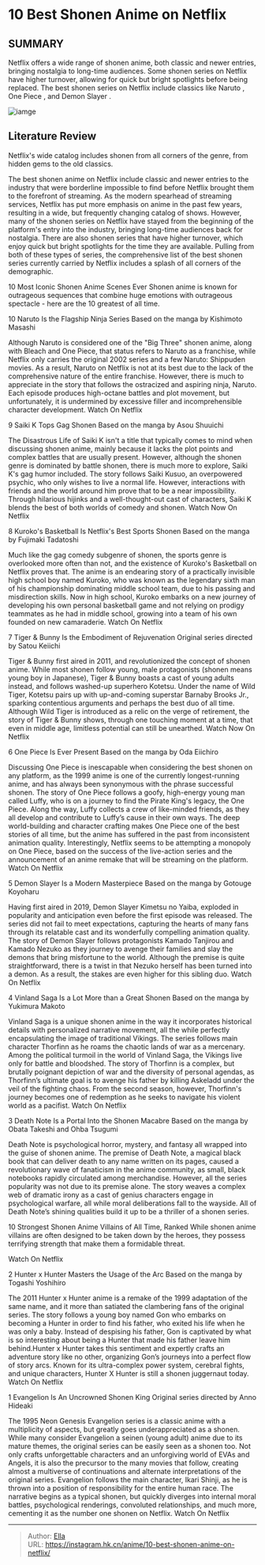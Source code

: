 # 10 Best Shonen Anime on Netflix


## SUMMARY 


 Netflix offers a wide range of shonen anime, both classic and newer entries, bringing nostalgia to long-time audiences. 
 Some shonen series on Netflix have higher turnover, allowing for quick but bright spotlights before being replaced. 
 The best shonen series on Netflix include classics like 
Naruto
, 
One Piece
, and 
Demon Slayer
. 

![iamge](https://static1.srcdn.com/wordpress/wp-content/uploads/2024/01/best-shonen-on-netflix.jpg)

## Literature Review

Netflix&#39;s wide catalog includes shonen from all corners of the genre, from hidden gems to the old classics. 




The best shonen anime on Netflix include classic and newer entries to the industry that were borderline impossible to find before Netflix brought them to the forefront of streaming. As the modern spearhead of streaming services, Netflix has put more emphasis on anime in the past few years, resulting in a wide, but frequently changing catalog of shows.
However, many of the shonen series on Netflix have stayed from the beginning of the platform&#39;s entry into the industry, bringing long-time audiences back for nostalgia. There are also shonen series that have higher turnover, which enjoy quick but bright spotlights for the time they are available. Pulling from both of these types of series, the comprehensive list of the best shonen series currently carried by Netflix includes a splash of all corners of the demographic.
            
 
 10 Most Iconic Shonen Anime Scenes Ever 
Shonen anime is known for outrageous sequences that combine huge emotions with outrageous spectacle - here are the 10 greatest of all time.












 








 10  Naruto Is the Flagship Ninja Series 
Based on the manga by Kishimoto Masashi


 







Although Naruto is considered one of the &#34;Big Three&#34; shonen anime, along with Bleach and One Piece, that status refers to Naruto as a franchise, while Netflix only carries the original 2002 series and a few Naruto: Shippuden movies. As a result, Naruto on Netflix is not at its best due to the lack of the comprehensive nature of the entire franchise.
However, there is much to appreciate in the story that follows the ostracized and aspiring ninja, Naruto. Each episode produces high-octane battles and plot movement, but unfortunately, it is undermined by excessive filler and incomprehensible character development.
Watch On Netflix





 9  Saiki K Tops Gag Shonen 
Based on the manga by Asou Shuuichi
        

The Disastrous Life of Saiki K isn&#39;t a title that typically comes to mind when discussing shonen anime, mainly because it lacks the plot points and complex battles that are usually present. However, although the shonen genre is dominated by battle shonen, there is much more to explore, Saiki K&#39;s gag humor included.
The story follows Saiki Kusuo, an overpowered psychic, who only wishes to live a normal life. However, interactions with friends and the world around him prove that to be a near impossibility. Through hilarious hijinks and a well-thought-out cast of characters, Saiki K blends the best of both worlds of comedy and shonen.
Watch Now On Netflix





 8  Kuroko&#39;s Basketball Is Netflix&#39;s Best Sports Shonen 
Based on the manga by Fujimaki Tadatoshi
        

Much like the gag comedy subgenre of shonen, the sports genre is overlooked more often than not, and the existence of Kuroko&#39;s Basketball on Netflix proves that. The anime is an endearing story of a practically invisible high school boy named Kuroko, who was known as the legendary sixth man of his championship dominating middle school team, due to his passing and misdirection skills.
Now in high school, Kuroko embarks on a new journey of developing his own personal basketball game and not relying on prodigy teammates as he had in middle school, growing into a team of his own founded on new camaraderie.
Watch On Netflix





 7  Tiger &amp; Bunny Is the Embodiment of Rejuvenation 
Original series directed by Satou Keiichi


 







Tiger &amp; Bunny first aired in 2011, and revolutionized the concept of shonen anime. While most shonen follow young, male protagonists (shonen means young boy in Japanese), Tiger &amp; Bunny boasts a cast of young adults instead, and follows washed-up superhero Kotetsu. Under the name of Wild Tiger, Kotetsu pairs up with up-and-coming superstar Barnaby Brooks Jr., sparking contentious arguments and perhaps the best duo of all time.
Although Wild Tiger is introduced as a relic on the verge of retirement, the story of Tiger &amp; Bunny shows, through one touching moment at a time, that even in middle age, limitless potential can still be unearthed.
Watch Now On Netflix





 6  One Piece Is Ever Present 
Based on the manga by Oda Eiichiro


 







Discussing One Piece is inescapable when considering the best shonen on any platform, as the 1999 anime is one of the currently longest-running anime, and has always been synonymous with the phrase successful shonen. The story of One Piece follows a goofy, high-energy young man called Luffy, who is on a journey to find the Pirate King&#39;s legacy, the One Piece. Along the way, Luffy collects a crew of like-minded friends, as they all develop and contribute to Luffy’s cause in their own ways.
The deep world-building and character crafting makes One Piece one of the best stories of all time, but the anime has suffered in the past from inconsistent animation quality. Interestingly, Netflix seems to be attempting a monopoly on One Piece, based on the success of the live-action series and the announcement of an anime remake that will be streaming on the platform.
Watch On Netflix





 5  Demon Slayer Is a Modern Masterpiece 
Based on the manga by Gotouge Koyoharu
        

Having first aired in 2019, Demon Slayer Kimetsu no Yaiba, exploded in popularity and anticipation even before the first episode was released. The series did not fail to meet expectations, capturing the hearts of many fans through its relatable cast and its wonderfully compelling animation quality.
The story of Demon Slayer follows protagonists Kamado Tanjirou and Kamado Nezuko as they journey to avenge their families and slay the demons that bring misfortune to the world. Although the premise is quite straightforward, there is a twist in that Nezuko herself has been turned into a demon. As a result, the stakes are even higher for this sibling duo.
Watch On Netflix





 4  Vinland Saga Is a Lot More than a Great Shonen 
Based on the manga by Yukimura Makoto
        

Vinland Saga is a unique shonen anime in the way it incorporates historical details with personalized narrative movement, all the while perfectly encapsulating the image of traditional Vikings. The series follows main character Thorfinn as he roams the chaotic lands of war as a mercenary. Among the political turmoil in the world of Vinland Saga, the Vikings live only for battle and bloodshed.
The story of Thorfinn is a complex, but brutally poignant depiction of war and the diversity of personal agendas, as Thorfinn’s ultimate goal is to avenge his father by killing Askeladd under the veil of the fighting chaos. From the second season, however, Thorfinn&#39;s journey becomes one of redemption as he seeks to navigate his violent world as a pacifist.
Watch On Netflix





 3  Death Note Is a Portal Into the Shonen Macabre 
Based on the manga by Obata Takeshi and Ohba Tsugumi


 







Death Note is psychological horror, mystery, and fantasy all wrapped into the guise of shonen anime. The premise of Death Note, a magical black book that can deliver death to any name written on its pages, caused a revolutionary wave of fanaticism in the anime community, as small, black notebooks rapidly circulated among merchandise.
However, all the series popularity was not due to its premise alone. The story weaves a complex web of dramatic irony as a cast of genius characters engage in psychological warfare, all while moral deliberations fall to the wayside. All of Death Note’s shining qualities build it up to be a thriller of a shonen series.
            
 
 10 Strongest Shonen Anime Villains of All Time, Ranked 
While shonen anime villains are often designed to be taken down by the heroes, they possess terrifying strength that make them a formidable threat.



Watch On Netflix





 2  Hunter x Hunter Masters the Usage of the Arc 
Based on the manga by Togashi Yoshihiro
        

The 2011 Hunter x Hunter anime is a remake of the 1999 adaptation of the same name, and it more than satiated the clambering fans of the original series. The story follows a young boy named Gon who embarks on becoming a Hunter in order to find his father, who exited his life when he was only a baby.
Instead of despising his father, Gon is captivated by what is so interesting about being a Hunter that made his father leave him behind.Hunter x Hunter takes this sentiment and expertly crafts an adventure story like no other, organizing Gon’s journeys into a perfect flow of story arcs. Known for its ultra-complex power system, cerebral fights, and unique characters, Hunter X Hunter is still a shonen juggernaut today.
Watch On Netflix





 1  Evangelion Is An Uncrowned Shonen King 
Original series directed by Anno Hideaki
        

The 1995 Neon Genesis Evangelion series is a classic anime with a multiplicity of aspects, but greatly goes underappreciated as a shonen. While many consider Evangelion a seinen (young adult) anime due to its mature themes, the original series can be easily seen as a shonen too. Not only crafts unforgettable characters and an unforgiving world of EVAs and Angels, it is also the precursor to the many movies that follow, creating almost a multiverse of continuations and alternate interpretations of the original series.
Evangelion follows the main character, Ikari Shinji, as he is thrown into a position of responsibility for the entire human race. The narrative begins as a typical shonen, but quickly diverges into internal moral battles, psychological renderings, convoluted relationships, and much more, cementing it as the number one shonen on Netflix.
Watch On Netflix

---

> Author: [Ella](https://instagram.hk.cn/)  
> URL: https://instagram.hk.cn/anime/10-best-shonen-anime-on-netflix/  

